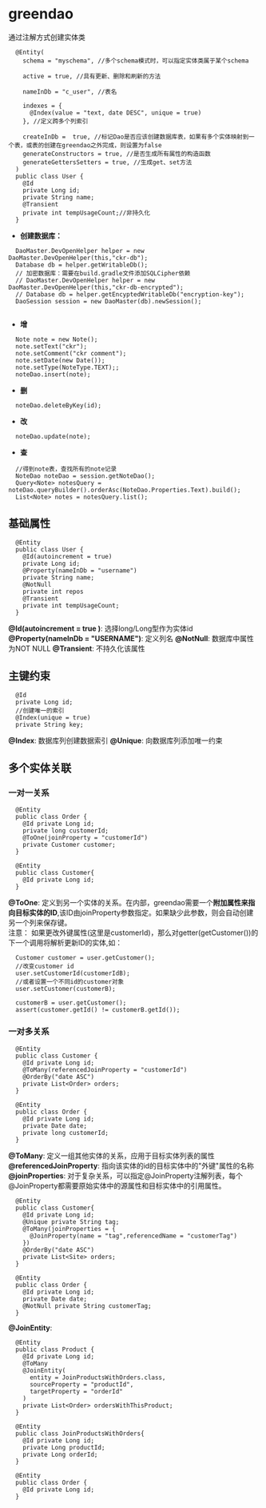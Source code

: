 # greendao
通过注解方式创建实体类
```
  @Entity(
    schema = "myschema", //多个schema模式时，可以指定实体类属于某个schema
    
    active = true, //具有更新、删除和刷新的方法
    
    nameInDb = "c_user", //表名
    
    indexes = {
      @Index(value = "text, date DESC", unique = true)
    }, //定义跨多个列索引
    
    createInDb =  true, //标记Dao是否应该创建数据库表，如果有多个实体映射到一个表，或表的创建在greendao之外完成，则设置为false
    generateConstructors = true, //是否生成所有属性的构造函数
    generateGettersSetters = true, //生成get、set方法
  )
  public class User {
    @Id
    private Long id;
    private String name;
    @Transient
    private int tempUsageCount;//非持久化
  }
```
* **创建数据库：**
```
  DaoMaster.DevOpenHelper helper = new DaoMaster.DevOpenHelper(this,"ckr-db");
  Database db = helper.getWritableDb();
  // 加密数据库：需要在build.gradle文件添加SQLCipher依赖
  // DaoMaster.DevOpenHelper helper = new DaoMaster.DevOpenHelper(this,"ckr-db-encrypted");
  // Database db = helper.getEncyptedWritableDb("encryption-key");
  DaoSession session = new DaoMaster(db).newSession();
  
```
* **增**
```
  Note note = new Note();
  note.setText("ckr");
  note.setComment("ckr comment");
  note.setDate(new Date());
  note.setType(NoteType.TEXT);;
  noteDao.insert(note);
```
* **删**
```
  noteDao.deleteByKey(id);
```
* **改**
```
  noteDao.update(note);
```
* **查**
```
  //得到note表，查找所有的note记录
  NoteDao noteDao = session.getNoteDao();
  Query<Note> notesQuery = noteDao.queryBuilder().orderAsc(NoteDao.Properties.Text).build();
  List<Note> notes = notesQuery.list();
```
## 基础属性
```
  @Entity
  public class User {
    @Id(autoincrement = true)
    private Long id;
    @Property(nameInDb = "username")
    private String name;
    @NotNull
    private int repos
    @Transient
    private int tempUsageCount;
  }
```
**@Id(autoincrement = true )**: 选择long/Long型作为实体id
**@Property(nameInDb = "USERNAME")**: 定义列名
**@NotNull**: 数据库中属性为NOT NULL 
**@Transient**: 不持久化该属性
## 主键约束
```
  @Id
  private Long id;
  //创建唯一的索引
  @Index(unique = true) 
  private String key;
```
**@Index**: 数据库列创建数据索引
**@Unique**: 向数据库列添加唯一约束
## 多个实体关联
### 一对一关系
```
  @Entity
  public class Order {
    @Id private Long id;
    private long customerId;
    @ToOne(joinProperty = "customerId")
    private Customer customer;
  }
  
  @Entity
  public class Customer{
    @Id private Long id;
  }
```
**@ToOne**: 定义到另一个实体的关系。在内部，greendao需要一个**附加属性来指向目标实体的ID**,该ID由joinProperty参数指定。如果缺少此参数，则会自动创建另一个列来保存键。  
注意： 如果更改外键属性(这里是customerId)，那么对getter(getCustomer())的下一个调用将解析更新ID的实体,如：
```
  Customer customer = user.getCustomer();
  //改变customer id
  user.setCustomerId(customerIdB);
  //或者设置一个不同id的customer对象
  user.setCustomer(customerB);
  
  customerB = user.getCustomer();
  assert(customer.getId() != customerB.getId());
```
### 一对多关系
```
  @Entity
  public class Customer {
    @Id private Long id;
    @ToMany(referencedJoinProperty = "customerId")
    @OrderBy("date ASC")
    private List<Order> orders;
  }
  
  @Entity
  public class Order {
    @Id private Long id;
    private Date date;
    private long customerId;
  }
```
**@ToMany**: 定义一组其他实体的关系，应用于目标实体列表的属性
**@referencedJoinProperty**: 指向该实体的id的目标实体中的"外键"属性的名称  
**@joinProperties**: 对于复杂关系，可以指定@JoinProperty注解列表，每个@JoinProperty都需要原始实体中的源属性和目标实体中的引用属性。
```
  @Entity
  public class Customer{
    @Id private Long id;
    @Unique private String tag;
    @ToMany(joinProperties = {
      @JoinProperty(name = "tag",referencedName = "customerTag")
    })
    @OrderBy("date ASC")
    private List<Site> orders;
  }
  
  @Entity
  public class Order {
    @Id private Long id;
    private Date date;
    @NotNull private String customerTag;
  }
```
**@JoinEntity**: 
```
  @Entity
  public class Product {
    @Id private Long id;
    @ToMany
    @JoinEntity(
      entity = JoinProductsWithOrders.class,
      sourceProperty = "productId",
      targetProperty = "orderId"
    )
    private List<Order> ordersWithThisProduct;
  }
  
  @Entity
  public class JoinProductsWithOrders{
    @Id private Long id;
    private Long productId;
    private Long orderId;
  }
  
  @Entity
  public class Order {
    @Id private Long id;
  }
```







